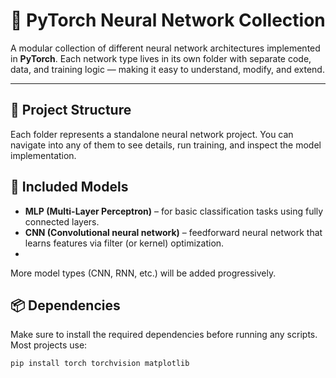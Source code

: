 # 🧠 PyTorch Neural Network Collection

A modular collection of different neural network architectures implemented in **PyTorch**. Each network type lives in its own folder with separate code, data, and training logic — making it easy to understand, modify, and extend.

---

## 📁 Project Structure

Each folder represents a standalone neural network project. You can navigate into any of them to see details, run training, and inspect the model implementation.

## 🧠 Included Models

- **MLP (Multi-Layer Perceptron)** – for basic classification tasks using fully connected layers.
- **CNN (Convolutional neural network)** – feedforward neural network that learns features via filter (or kernel) optimization.
- 

More model types (CNN, RNN, etc.) will be added progressively.

## 📦 Dependencies

Make sure to install the required dependencies before running any scripts. Most projects use:

```bash
pip install torch torchvision matplotlib
